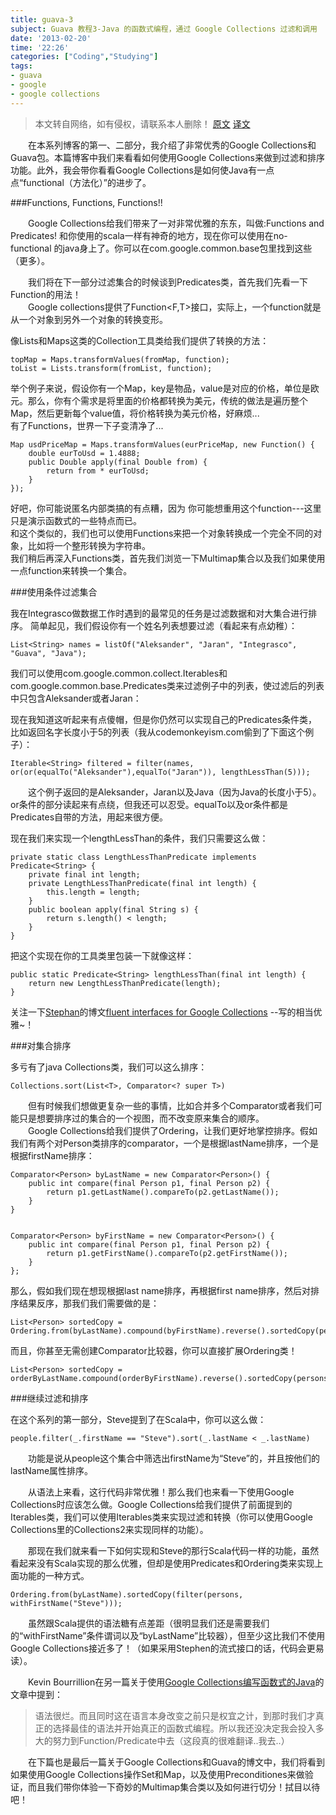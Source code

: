 ```yaml
---
title: guava-3
subject: Guava 教程3-Java 的函数式编程，通过 Google Collections 过滤和调用
date: '2013-02-20'
time: '22:26'
categories: ["Coding","Studying"]
tags:
- guava
- google
- google collections
---
```

>本文转自网络，如有侵权，请联系本人删除！
>[原文](http://codemunchies.com/2009/11/functional-java-filtering-and-ordering-with-google-collections-part-3/)
>[译文](http://www.oschina.net/translate/functional-java-filtering-and-ordering-with-google-collections-part-3)  

　　在本系列博客的第一、二部分，我介绍了非常优秀的Google Collections和Guava包。本篇博客中我们来看看如何使用Google Collections来做到过滤和排序功能。此外，我会带你看看Google Collections是如何使Java有一点点“functional（方法化）”的进步了。  

###Functions, Functions, Functions!!

　　Google Collections给我们带来了一对非常优雅的东东，叫做:Functions and Predicates! 和你使用的scala一样有神奇的地方，现在你可以使用在no-functional 的java身上了。你可以在com.google.common.base包里找到这些（更多）。  

　　我们将在下一部分过滤集合的时候谈到Predicates类，首先我们先看一下Function的用法！  
　　Google collections提供了Function<F,T>接口，实际上，一个function就是从一个对象到另外一个对象的转换变形。  

像Lists和Maps这类的Collection工具类给我们提供了转换的方法：

    topMap = Maps.transformValues(fromMap, function);
    toList = Lists.transform(fromList, function);

举个例子来说，假设你有一个Map，key是物品，value是对应的价格，单位是欧元。那么，你有个需求是将里面的价格都转换为美元，传统的做法是遍历整个Map，然后更新每个value值，将价格转换为美元价格，好麻烦...  
有了Functions，世界一下子变清净了...  

    Map usdPriceMap = Maps.transformValues(eurPriceMap, new Function() {
        double eurToUsd = 1.4888;
        public Double apply(final Double from) {
            return from * eurToUsd;
        }
    });

好吧，你可能说匿名内部类搞的有点糟，因为 你可能想重用这个function---这里只是演示函数式的一些特点而已。  
和这个类似的，我们也可以使用Functions来把一个对象转换成一个完全不同的对象，比如将一个整形转换为字符串。  
我们稍后再深入Functions类，首先我们浏览一下Multimap集合以及我们如果使用一点function来转换一个集合。  

###使用条件过滤集合

我在Integrasco做数据工作时遇到的最常见的任务是过滤数据和对大集合进行排序。 简单起见，我们假设你有一个姓名列表想要过滤（看起来有点幼稚）：　　

    List<String> names = listOf("Aleksander", "Jaran", "Integrasco", "Guava", "Java");

我们可以使用com.google.common.collect.Iterables和com.google.common.base.Predicates类来过滤例子中的列表，使过滤后的列表中只包含Aleksander或者Jaran：  

现在我知道这听起来有点傻帽，但是你仍然可以实现自己的Predicates条件类，比如返回名字长度小于5的列表（我从codemonkeyism.com偷到了下面这个例子）：  

    Iterable<String> filtered = filter(names, or(or(equalTo("Aleksander"),equalTo("Jaran")), lengthLessThan(5)));

　　这个例子返回的是Aleksander，Jaran以及Java（因为Java的长度小于5）。or条件的部分读起来有点绕，但我还可以忍受。equalTo以及or条件都是Predicates自带的方法，用起来很方便。  

现在我们来实现一个lengthLessThan的条件，我们只需要这么做：

    private static class LengthLessThanPredicate implements Predicate<String> {
        private final int length;
        private LengthLessThanPredicate(final int length) {
            this.length = length;
        }
        public boolean apply(final String s) {
            return s.length() < length;
        }
    }

把这个实现在你的工具类里包装一下就像这样：

    public static Predicate<String> lengthLessThan(final int length) {
        return new LengthLessThanPredicate(length);
    }

关注一下[Stephan](http://codemonkeyism.com/)的博文[fluent interfaces for Google Collections](http://codemonkeyism.com/creating-a-fluent-interface-for-google-collections/) --写的相当优雅~！

###对集合排序

多亏有了java Collections类，我们可以这么排序：

    Collections.sort(List<T>, Comparator<? super T>)

　　但有时候我们想做更复杂一些的事情，比如合并多个Comparator或者我们可能只是想要排序过的集合的一个视图，而不改变原来集合的顺序。  
　　Google Collections给我们提供了Ordering，让我们更好地掌控排序。假如我们有两个对Person类排序的comparator，一个是根据lastName排序，一个是根据firstName排序： 

    Comparator<Person> byLastName = new Comparator<Person>() {
        public int compare(final Person p1, final Person p2) {
            return p1.getLastName().compareTo(p2.getLastName());
        }
    }


    Comparator<Person> byFirstName = new Comparator<Person>() {
        public int compare(final Person p1, final Person p2) {
            return p1.getFirstName().compareTo(p2.getFirstName());
        }
    }; 

那么，假如我们现在想现根据last name排序，再根据first name排序，然后对排序结果反序，那我们我们需要做的是：

    List<Person> sortedCopy = Ordering.from(byLastName).compound(byFirstName).reverse().sortedCopy(persons);

而且，你甚至无需创建Comparator比较器，你可以直接扩展Ordering类！

    List<Person> sortedCopy = orderByLastName.compound(orderByFirstName).reverse().sortedCopy(persons);

###继续过滤和排序

在这个系列的第一部分，Steve提到了在Scala中，你可以这么做：

    people.filter(_.firstName == "Steve").sort(_.lastName < _.lastName) 

　　功能是说从people这个集合中筛选出firstName为“Steve”的，并且按他们的lastName属性排序。  

　　从语法上来看，这行代码非常优雅！那么我们也来看一下使用Google Collections时应该怎么做。Google Collections给我们提供了前面提到的Iterables类，我们可以使用Iterables类来实现过滤和转换（你可以使用Google Collections里的Collections2来实现同样的功能）。  

　　那现在我们就来看一下如何实现和Steve的那行Scala代码一样的功能，虽然看起来没有Scala实现的那么优雅，但却是使用Predicates和Ordering类来实现上面功能的一种方式。  

    Ordering.from(byLastName).sortedCopy(filter(persons, withFirstName("Steve")));

　　虽然跟Scala提供的语法糖有点差距（很明显我们还是需要我们的“withFirstName”条件谓词以及“byLastName”比较器），但至少这比我们不使用Google Collections接近多了！（如果采用Stephen的流式接口的话，代码会更易读）。

　　Kevin Bourrillion在另一篇关于使用[Google Collections编写函数式的Java](http://blogs.warwick.ac.uk/chrismay/entry/writing_functional_java/)的文章中提到：

>语法很烂。而且同时这在语言本身改变之前只是权宜之计，到那时我们才真正的选择最佳的语法并开始真正的函数式编程。所以我还没决定我会投入多大的努力到Function/Predicate中去（这段真的很难翻译..我去..）

　　在下篇也是最后一篇关于Google Collections和Guava的博文中，我们将看到如果使用Google Collections操作Set和Map，以及使用Preconditiones来做验证，而且我们带你体验一下奇妙的Multimap集合类以及如何进行切分！拭目以待吧！
